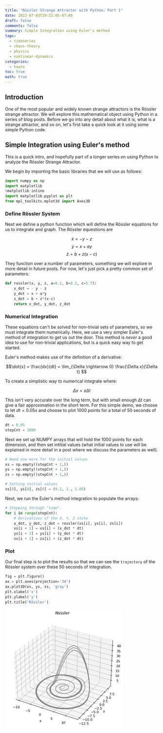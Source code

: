 ```yaml
---
title: "Rössler Strange Attractor with Python: Part 1"
date: 2022-07-03T19:21:05-07:00
draft: false
comments: false
summary: Simple Integration using Euler's method
tags:
  - timeseries
  - chaos-theory
  - physics
  - nonlinear-dynamics
categories:
  - howto
toc: true
math: true
---
```


## Introduction

One of the most popular and widely known strange attractors is the Rössler strange attractor. We will explore
this mathematical object using Python in a series of blog posts. Before we go into any detail about what it is, what
is a strange attractor, and so on, let's first take a quick look at it using some simple Python code.

## Simple Integration using Euler's method

This is a quick intro, and hopefully part of a longer series on using Python to analyze the Rössler Strange Attractor.

We begin by importing the basic libraries that we will use as follows:


```python
import numpy as np
import matplotlib
%matplotlib inline
import matplotlib.pyplot as plt
from mpl_toolkits.mplot3d import Axes3D
```

### Define Rössler System

Next we define a python function which will define the Rössler equations for us to integrate and graph. The Rössler equestions are

$$ \dot{x} = -y -z $$
$$ \dot{y} =  x + ay $$
$$ \dot{z} = b + z(x-c) $$

They function over a number of parameters, something we will explore in more detail in future posts. For now, let's just pick a pretty common set of parameters:


```python
def rossler(x, y, z, a=0.2, b=0.2, c=5.7):
    x_dot = - y - z
    y_dot = x + a*y
    z_dot = b + z*(x-c)
    return x_dot, y_dot, z_dot
```

### Numerical Integration

These equations can't be solved for non-trivial sets of parameters, so we must integrate them numerically. Here, we use a very simpler Euler's method of integration to get us out the door. This method is _never_ a good idea to use for non-trivial applications, but is a quick easy way to get started.

Euler's method makes use of the definition of a derivative:

$$\dot{x} = \frac{dx}{dt} = \lim_{\Delta \rightarrow 0} \frac{\Delta x}{\Delta t} $$

To create a simplistic way to numerical integrate where:

$$ \Delta x = \dot{x} \Delta t $$

This isn't very accurate over the long term, but with small enough $\Delta t$ can give a fair approximation in the short term. For this simple demo, we choose to let $dt = 0.05 s$ and choose to plot 1000 points for a total of 50 seconds of data.


```python
dt = 0.05
stepCnt = 1000
```

Next we set up NUMPY arrays that will hold the 1000 points for each dimension, and then set intitial values (what initial values to use will be explained in more detail in a post where we discuss the parameters as well).


```python
# Need one more for the initial values
xs = np.empty((stepCnt + 1,))
ys = np.empty((stepCnt + 1,))
zs = np.empty((stepCnt + 1,))
```


```python
# Setting initial values
xs[0], ys[0], zs[0] = (0.1, 1., 1.05)
```

Next, we run the Euler's method integration to populate the arrays:


```python
# Stepping through "time".
for i in range(stepCnt):
    # Derivatives of the X, Y, Z state
    x_dot, y_dot, z_dot = rossler(xs[i], ys[i], zs[i])
    xs[i + 1] = xs[i] + (x_dot * dt)
    ys[i + 1] = ys[i] + (y_dot * dt)
    zs[i + 1] = zs[i] + (z_dot * dt)
```

### Plot

Our final step is to plot the results so that we can see the `trajectory` of the Rössler system over these 50 seconds of integration.


```python
fig = plt.figure()
ax = plt.axes(projection='3d')
ax.plot3D(xs, ys, zs, 'gray')
plt.xlabel('x')
plt.ylabel('y')
plt.title('Rössler')
```

![png](output_12_1.png)

